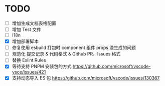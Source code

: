 # TODO

- [ ] 增加生成文档表格配置
- [ ] 增加 Test 文件
- [ ] I18n
- [x] 增加部署脚本
- [ ] 修复使用 esbuild 打包时 component 组件 props 没生成的问题
- [ ] 规范化 提交记录 & 代码格式 & Github PR、Issues 格式
- [ ] 替换 Eslint Rules
- [x] 等待支持 PNPM 安装包的方式 https://github.com/microsoft/vscode-vsce/issues/421
- [x] 支持动态导入 ES 包 https://github.com/microsoft/vscode/issues/130367
